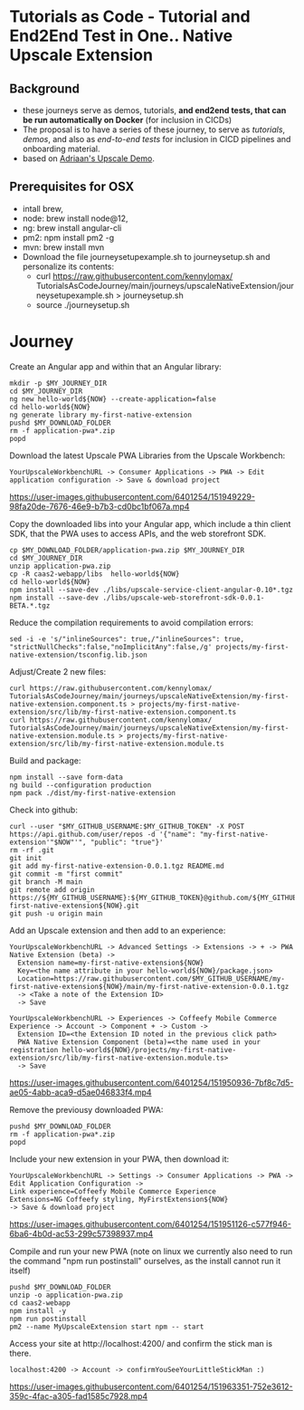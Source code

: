 # Tutorials as Code - Tutorial and End2End Test in One.. Native Upscale Extension

## Background
- these journeys serve as demos, tutorials, **and end2end tests, that can be run automatically on Docker** (for inclusion in CICDs)
- The proposal is to have a series of these journey, to  serve as *tutorials*, *demos*, and also as *end-to-end tests* for inclusion in CICD pipelines and onboarding material.
- based on [Adriaan's Upscale Demo](https://performancemanager.successfactors.eu/sf/learning?destUrl=https%3a%2f%2fsaplearninghub%2eplateau%2ecom%2flearning%2fuser%2fdeeplink%5fredirect%2ejsp%3flinkId%3dONLINE%5fCONTENT%5fSTRUCTURE%26componentID%3dPSD%5fWEB%5f20955%5fEN%26componentTypeID%3dEXPERT%5fLED%26revisionDate%3d1631693160000%26fromSF%3dY&company=learninghub).

## Prerequisites for OSX
- intall brew, 
- node: brew install node@12,
- ng: brew install angular-cli
- pm2: npm install pm2 -g
- mvn: brew install mvn
- Download the file journeysetupexample.sh to journeysetup.sh and personalize its contents:
  - curl https://raw.githubusercontent.com/kennylomax/  TutorialsAsCodeJourney/main/journeys/upscaleNativeExtension/journeysetupexample.sh > journeysetup.sh 
  - source ./journeysetup.sh 

# Journey

Create an Angular app and within that an Angular library:
```commands
mkdir -p $MY_JOURNEY_DIR
cd $MY_JOURNEY_DIR
ng new hello-world${NOW} --create-application=false
cd hello-world${NOW}
ng generate library my-first-native-extension
pushd $MY_DOWNLOAD_FOLDER
rm -f application-pwa*.zip
popd

```

Download the latest Upscale PWA Libraries from the Upscale Workbench:
```clickpath:download_PWA
YourUpscaleWorkbenchURL -> Consumer Applications -> PWA -> Edit application configuration -> Save & download project
```

https://user-images.githubusercontent.com/6401254/151949229-98fa20de-7676-46e9-b7b3-cd0bc1bf067a.mp4

Copy the downloaded libs into your Angular app, which include a thin client SDK, that the PWA uses to access APIs, and the web storefront SDK.

```commands
cp $MY_DOWNLOAD_FOLDER/application-pwa.zip $MY_JOURNEY_DIR
cd $MY_JOURNEY_DIR 
unzip application-pwa.zip 
cp -R caas2-webapp/libs  hello-world${NOW}
cd hello-world${NOW}
npm install --save-dev ./libs/upscale-service-client-angular-0.10*.tgz 
npm install --save-dev ./libs/upscale-web-storefront-sdk-0.0.1-BETA.*.tgz 
```

Reduce the compilation requirements to avoid compilation errors:

```commands
sed -i -e 's/"inlineSources": true,/"inlineSources": true, "strictNullChecks":false,"noImplicitAny":false,/g' projects/my-first-native-extension/tsconfig.lib.json 
```

Adjust/Create 2 new files:
```commands 
curl https://raw.githubusercontent.com/kennylomax/  TutorialsAsCodeJourney/main/journeys/upscaleNativeExtension/my-first-native-extension.component.ts > projects/my-first-native-extension/src/lib/my-first-native-extension.component.ts
curl https://raw.githubusercontent.com/kennylomax/  TutorialsAsCodeJourney/main/journeys/upscaleNativeExtension/my-first-native-extension.module.ts > projects/my-first-native-extension/src/lib/my-first-native-extension.module.ts
``` 
 
Build and package:

```commands 
npm install --save form-data
ng build --configuration production
npm pack ./dist/my-first-native-extension
``` 

Check into github:

```commands 
curl --user "$MY_GITHUB_USERNAME:$MY_GITHUB_TOKEN" -X POST https://api.github.com/user/repos -d '{"name": "my-first-native-extension'"$NOW"'", "public": "true"}'
rm -rf .git
git init
git add my-first-native-extension-0.0.1.tgz README.md
git commit -m "first commit"
git branch -M main
git remote add origin https://${MY_GITHUB_USERNAME}:${MY_GITHUB_TOKEN}@github.com/${MY_GITHUB_USERNAME}/my-first-native-extension${NOW}.git
git push -u origin main
``` 

Add an Upscale extension and then add to an experience:

```clickpath:CreateExtensionAndExperience
YourUpscaleWorkbenchURL -> Advanced Settings -> Extensions -> + -> PWA Native Extension (beta) ->
  Extension name=my-first-native-extension${NOW}
  Key=<the name attribute in your hello-world${NOW}/package.json>
  Location=https://raw.githubusercontent.com/$MY_GITHUB_USERNAME/my-first-native-extension${NOW}/main/my-first-native-extension-0.0.1.tgz
  -> <Take a note of the Extension ID>
  -> Save

YourUpscaleWorkbenchURL -> Experiences -> Coffeefy Mobile Commerce Experience -> Account -> Component + -> Custom ->
  Extension ID=<the Extension ID noted in the previous click path>
  PWA Native Extension Component (beta)=<the name used in your registration hello-world${NOW}/projects/my-first-native-extension/src/lib/my-first-native-extension.module.ts>
  -> Save
``` 


https://user-images.githubusercontent.com/6401254/151950936-7bf8c7d5-ae05-4abb-aca9-d5ae046833f4.mp4


Remove the previousy downloaded PWA:

```commands
pushd $MY_DOWNLOAD_FOLDER
rm -f application-pwa*.zip  
popd

```

Include your new extension in your PWA, then download it:
```clickpath:DownloadNewPWA
YourUpscaleWorkbenchURL -> Settings -> Consumer Applications -> PWA -> Edit Application Configuration -> 
Link experience=Coffeefy Mobile Commerce Experience 
Extensions=NG Coffeefy styling, MyFirstExtension${NOW} 
-> Save & download project
```


https://user-images.githubusercontent.com/6401254/151951126-c577f946-6ba6-4b0d-ac53-299c57398937.mp4



Compile and run your new PWA
(note on linux we currently also need to run the  command "npm run postinstall" ourselves, as the install cannot run it itself)
```commands 
pushd $MY_DOWNLOAD_FOLDER
unzip -o application-pwa.zip 
cd caas2-webapp
npm install -y
npm run postinstall
pm2 --name MyUpscaleExtension start npm -- start
``` 
Access your site at http://localhost:4200/ and confirm the stick man is there.

```clickpath:ConfirmLittleStickman
localhost:4200 -> Account -> confirmYouSeeYourLittleStickMan :)
``` 


https://user-images.githubusercontent.com/6401254/151963351-752e3612-359c-4fac-a305-fad1585c7928.mp4

